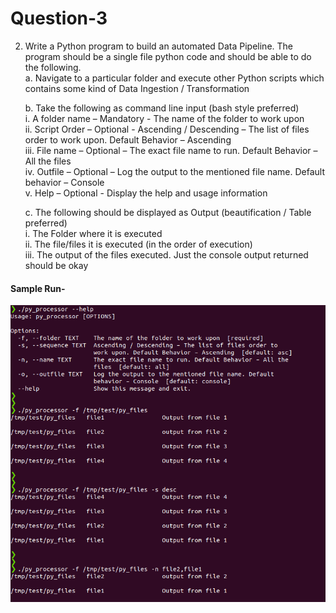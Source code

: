 # Question-3

2. Write a Python program to build an automated Data Pipeline. The program should be a single file python code and should be able to do the following.  
    a. Navigate to a particular folder and execute other Python scripts which contains some kind of Data Ingestion / Transformation  

    b. Take the following as command line input (bash style preferred)  
        i. A folder name – Mandatory - The name of the folder to work upon  
        ii. Script Order – Optional - Ascending / Descending – The list of files order to work upon. Default Behavior – Ascending  
        iii. File name – Optional – The exact file name to run. Default Behavior – All the files  
        iv. Outfile – Optional – Log the output to the mentioned file name. Default behavior – Console  
        v. Help – Optional  - Display the help and usage information  
    
    c. The following should be displayed as Output (beautification / Table preferred)  
        i. The Folder where it is executed  
        ii. The file/files it is executed (in the order of execution)  
        iii. The output of the files executed. Just the console output returned should be okay  


#### Sample Run-
![Output](py_processor_output.png)

